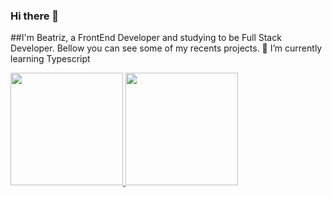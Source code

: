 ### Hi there 👋

##I'm Beatriz, a FrontEnd Developer and studying to be Full Stack Developer.
Bellow you can see some of my recents projects.
🌱 I’m currently learning Typescript 

<div>
<a href="https://github.com/seu-usuário-aqui">
<img height="180em" src="https://github-readme-stats.vercel.app/api/top-langs/?username=beadebona&layout=compact&langs_count=7&theme=dracula"/>
<img height="180em" src="https://github-readme-stats.vercel.app/api?username=beadebona&show_icons=true&theme=dracula&include_all_commits=true&count_private=true"/>
</div>

<!--
**beadebona/beadebona** is a ✨ _special_ ✨ repository because its `README.md` (this file) appears on your GitHub profile.

Here are some ideas to get you started:

- 🔭 I’m currently working on ...
- 🌱 I’m currently learning ...
- 👯 I’m looking to collaborate on ...
- 🤔 I’m looking for help with ...
- 💬 Ask me about ...
- 📫 How to reach me: ...
- 😄 Pronouns: ...
- ⚡ Fun fact: ...
-->
